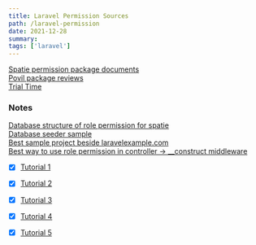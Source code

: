 ```yaml
---
title: Laravel Permission Sources 
path: /laravel-permission
date: 2021-12-28
summary: 
tags: ['laravel']
---
```


[Spatie permission package documents](https://spatie.be/index.php/docs/laravel-permission/v5/introduction)\
[Povil package reviews](https://www.youtube.com/watch?v=NgToi0uiMNQ&t=477s)\
[Trial Time](https://laraveldaily.com/laravel-saas-free-trial-implementation/)

### Notes
[Database structure of role permission for spatie](https://drawsql.app/templates/laravel-permission)\
[Database seeder sample](https://spatie.be/index.php/docs/laravel-permission/v5/advanced-usage/seeding)\
[Best sample project beside laravelexample.com](https://github.com/drbyte/spatie-permissions-demo/blob/master/app/Http/Controllers/HomeController.php)\
[Best way to use role permission in controller -> __construct middleware](https://laravel.com/docs/master/controllers)

- [x] [Tutorial 1](https://www.youtube.com/watch?v=zIgYJlu03bI)
- [x] [Tutorial 2](https://www.youtube.com/watch?v=nx6eGEKnkwU)
- [x] [Tutorial 3](https://www.youtube.com/watch?v=rkLeeWftBww&t=398s)
- [x] [Tutorial 4](https://www.youtube.com/watch?v=PQh58dmIUgg&t=62s)
- [x] [Tutorial 5](https://www.youtube.com/watch?v=TF7USUWZlQ8)

